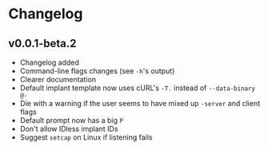 Changelog
=========

v0.0.1-beta.2
-------------
- Changelog added
- Command-line flags changes (see `-h`'s output)
- Clearer documentation
- Default implant template now uses cURL's `-T.` instead of `--data-binary @-`
- Die with a warning if the user seems to have mixed up `-server` and client
  flags
- Default prompt now has a big `P`
- Don't allow IDless implant IDs
- Suggest `setcap` on Linux if listening fails
